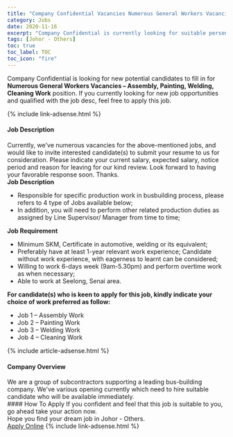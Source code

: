 ```yaml
---
title: "Company Confidential Vacancies Numerous General Workers Vacancies – Assembly, Painting, Welding, Cleaning Work" 
category: Jobs 
date: 2020-11-16 
excerpt: "Company Confidential is currently looking for suitable person to fill in the Numerous General Workers Vacancies – Assembly, Painting, Welding, Cleaning Work which positioned at Johor - Others" 
tags: [Johor - Others] 
toc: true 
toc_label: TOC 
toc_icon: "fire" 
--- 
```


<p>Company Confidential is looking for new potential candidates to fill in for <b>Numerous General Workers Vacancies – Assembly, Painting, Welding, Cleaning Work</b> position. If you currently looking for new job opportunities and qualified with the job desc, feel free to apply this job.
</p>{% include link-adsense.html %} 
<div><div><div><h4>Job Description</h4></div></div><div><div><span><div><div>Currently, we've numerous vacancies for the above-mentioned jobs, and would like to invite interested candidate(s) to submit your resume to us for consideration. Please indicate your current salary, expected salary, notice period and reason for leaving for our kind review. Look forward to having your favorable response soon. Thanks.</div><div><strong>Job Description</strong></div><ul><li>Responsible for specific production work in busbuilding process, please refers to 4 type of Jobs available below;</li><li>In addition, you will need to perform other related production duties as assigned by Line Supervisor/ Manager from time to time;</li></ul><div><strong>Job Requirement</strong></div><ul><li>Minimum SKM, Certificate in automotive, welding or its equivalent;</li><li>Preferably have at least 1-year relevant work experience; Candidate without work experience, with eagerness to learnt can be considered;</li><li>Willing to work 6-days week (9am-5.30pm) and perform overtime work as when necessary;</li><li>Able to work at Seelong, Senai area.</li></ul><div><strong>For candidate(s) who is keen to apply for this job, kindly indicate your choice of work preferred as follow:</strong></div><ul><li>Job 1 &#8211; Assembly Work</li><li>Job 2 &#8211; Painting Work</li><li>Job 3 &#8211; Welding Work</li><li>Job 4 &#8211; Cleaning Work</li></ul></div></span></div></div></div> 
{% include article-adsense.html %} 
<div><div><div><h4>Company Overview</h4></div></div><div><div><span><div><div>We are a group of subcontractors supporting a leading bus-building company. We've various opening currently which need to hire suitable candidate who will be available immediately.</div></div></span></div></div></div> 
#### How To Apply 
If you confident and feel that this job is suitable to you, go ahead take your action now. <br/> 
Hope you find your dream job in Johor - Others. <br/> 
<a href="https://www.jobstreet.com.my/en/job/numerous-general-workers-vacancies-assembly-painting-welding-cleaning-work-4425070?jobId=jobstreet-my-job-4425070&sectionRank=4&token=0~23767195-539d-435e-a4e8-c1e0dc4a42eb&fr=SRP%20View%20In%20New%20Ta" class="btn btn--info" target="_blank" rel="nofollow noopenner">Apply Online</a> 
{% include link-adsense.html %} 